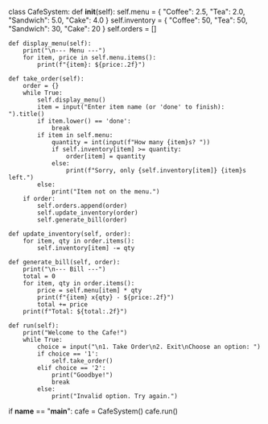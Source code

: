 class CafeSystem:
    def __init__(self):
        self.menu = {
            "Coffee": 2.5,
            "Tea": 2.0,
            "Sandwich": 5.0,
            "Cake": 4.0
        }
        self.inventory = {
            "Coffee": 50,
            "Tea": 50,
            "Sandwich": 30,
            "Cake": 20
        }
        self.orders = []

    def display_menu(self):
        print("\n--- Menu ---")
        for item, price in self.menu.items():
            print(f"{item}: ${price:.2f}")

    def take_order(self):
        order = {}
        while True:
            self.display_menu()
            item = input("Enter item name (or 'done' to finish): ").title()
            if item.lower() == 'done':
                break
            if item in self.menu:
                quantity = int(input(f"How many {item}s? "))
                if self.inventory[item] >= quantity:
                    order[item] = quantity
                else:
                    print(f"Sorry, only {self.inventory[item]} {item}s left.")
            else:
                print("Item not on the menu.")
        if order:
            self.orders.append(order)
            self.update_inventory(order)
            self.generate_bill(order)

    def update_inventory(self, order):
        for item, qty in order.items():
            self.inventory[item] -= qty

    def generate_bill(self, order):
        print("\n--- Bill ---")
        total = 0
        for item, qty in order.items():
            price = self.menu[item] * qty
            print(f"{item} x{qty} - ${price:.2f}")
            total += price
        print(f"Total: ${total:.2f}")

    def run(self):
        print("Welcome to the Cafe!")
        while True:
            choice = input("\n1. Take Order\n2. Exit\nChoose an option: ")
            if choice == '1':
                self.take_order()
            elif choice == '2':
                print("Goodbye!")
                break
            else:
                print("Invalid option. Try again.")

if __name__ == "__main__":
    cafe = CafeSystem()
    cafe.run()
